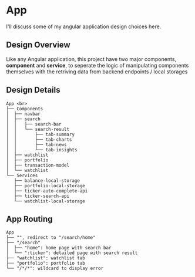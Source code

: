 # App

I'll discuss some of my angular application design choices here. 

## Design Overview
Like any Angular application, this project have two major components, **component** and **service**, to seperate the logic of manipulating components themselves with the retriving data from backend endpoints / local storages

## Design Details
```
App <br>
├── Components 
│  ├── navbar
│  ├── search
│  │   ├── search-bar 
│  │   └── search-result
│  │       ├── tab-summary
│  │       ├── tab-charts
│  │       ├── tab-news
│  │       └── tab-insights
│  ├── watchlist
│  ├── portfolio
│  ├── transaction-model
│  └── watchlist
└── Services
   ├── balance-local-storage
   ├── portfolio-local-storage
   ├── ticker-auto-complete-api
   ├── ticker-search-api
   └── watchlist-local-storage
```
## App Routing
```
App
├── "", redirect to "/search/home"
├── "/search"
│  ├── "home": home page with search bar
│  └── ":ticker": detailed page with search result
├── "watchlist": watchlist tab
├── "portfolio": portfolio tab
└── "/*/*": wildcard to display error
```
